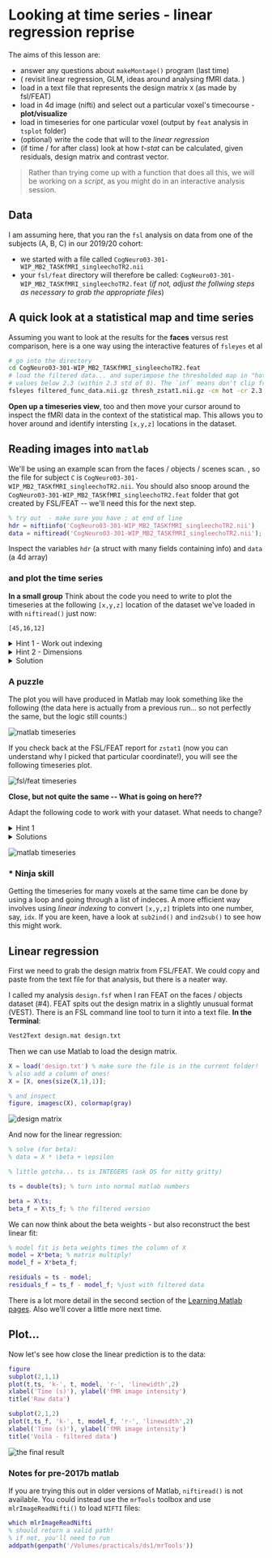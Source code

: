 # Looking at time series - linear regression reprise

The aims of this lesson are:

  - answer any questions about ``makeMontage()`` program (last time)
  - ( revisit linear regression, GLM, ideas around analysing fMRI data. )
  - load in a text file that represents the design matrix ``X`` (as made by fsl/FEAT)
  - load in 4d image (nifti) and select out a particular voxel's timecourse - **plot/visualize**
  - load in timeseries for one particular voxel (output by `feat` analysis in `tsplot` folder)
  - (optional) write the code that will to the *linear regression*
  - (if time / for after class) look at how *t-stat* can be calculated, given residuals, design matrix and contrast vector.

>Rather than trying come up with a function that does all this, we will be working on a _script_, as you might do in an interactive analysis session.

## Data

I am assuming here, that you ran the `fsl` analysis on data from one of the subjects (A, B, C) in our 2019/20 cohort:

- we started with a file called ``CogNeuro03-301-WIP_MB2_TASKfMRI_singleechoTR2.nii``
- your ``fsl/feat`` directory will therefore be called: ``CogNeuro03-301-WIP_MB2_TASKfMRI_singleechoTR2.feat`` (*if not, adjust the follwing steps as necessary to grab the appropriate files*)

## A quick look at a statistical map and time series

Assuming you want to look at the results for the **faces** versus rest comparison, here is a one way using the interactive features of `fsleyes` et al

```bash
# go into the directory
cd CogNeuro03-301-WIP_MB2_TASKfMRI_singleechoTR2.feat
# load the filtered data... and superimpose the thresholded map in "hot", clipping
# values below 2.3 (within 2.3 std of 0). The `inf` means don't clip from above...
fsleyes filtered_func_data.nii.gz thresh_zstat1.nii.gz -cm hot -cr 2.3 inf &
```

**Open up a timeseries view**, too and then move your cursor around to inspect the fMRI data in the context of the statistical map. This allows you to hover around and identify intersting `[x,y,z]` locations in the dataset.

## Reading images into ``matlab``

We'll be using an example scan from the faces / objects / scenes scan. , so the file for subject ``C`` is ``CogNeuro03-301-WIP_MB2_TASKfMRI_singleechoTR2.nii``. You should also snoop around the ``CogNeuro03-301-WIP_MB2_TASKfMRI_singleechoTR2.feat`` folder that got created by FSL/FEAT -- we'll need this for the next step.

```matlab
% try out  - make sure you have ; at end of line
hdr = niftiinfo('CogNeuro03-301-WIP_MB2_TASKfMRI_singleechoTR2.nii')
data = niftiread('CogNeuro03-301-WIP_MB2_TASKfMRI_singleechoTR2.nii');
```

Inspect the variables ``hdr`` (a struct with many fields containing info) and ``data`` (a 4d array)

### and plot the time series

**In a small group** Think about the code you need to write to plot the timeseries at the following ``[x,y,z]`` location of the dataset we've loaded in with ``niftiread()`` just now:

```text
[45,16,12]
```

<details>
<summary>Hint 1 - Work out indexing</summary><p>

What's the indexing you need to fix one ``x`` value, one ``y`` value, and one ``z`` value - and get **all** values across time?
</p>

</details>

<details>
<summary>Hint 2 - Dimensions</summary><p>

An array that has size ``[1, 1, 1, 192]`` is still 4D in Matlab. What command do you need to make this the size ``[192]`` - 1D?

If you are stuck read the help on "singleton dimensions".

</p>
</details>


<details>
<summary>Solution</summary><p>

<pre>
<code>
data = niftiread('CogNeuro03-301-WIP_MB2_TASKfMRI_singleechoTR2.nii');
ts = squeeze( data(45,16,11,:) );  % nest, so it can go on 1 line

figure, plot(ts, 'r-', 'linewidth', 2)
xlabel('Time (TR)'); ylabel('fMRI response')
title('response at [45,16,12]')
</code>
</pre>
</p>
</details>


### A puzzle

The plot you will have produced in Matlab may look something like the following (the data here is actually from a previous run... so not perfectly the same, but the logic still counts:)

![matlab timeseries](timeseries_scan401+40+15+15.png)


If you check back at the FSL/FEAT report for ``zstat1`` (now you can understand why I picked that particular coordinate!), you will see the following timeseries plot.

![fsl/feat timeseries](./tsplot_zstat1.png)

**Close, but not quite the same -- What is going on here??**

Adapt the following code to work with your dataset. What needs to change?

<details>
<summary>Hint 1</summary><p>

Data are often pre-processed. Which data is "raw", which may reflect some pre-processing?

</p>
</details>

<details>
<summary>Solutions</summary><p>

The data shown in the FSL/FEAT report is _not_ raw - but has been pre-processed (motion-corrected, temporally filtered, spatially blurred, ...). That intermediate data is by default stored in a nifti file called ``filtered_func_data`` 

<pre>
<code>
% specifying path also works!
hdr_f = niftiinfo('__WIP_fMRI_SENSE_20190215100331_401.feat/filtered_func_data.nii.gz');

data_f = niftiread('__WIP_fMRI_SENSE_20190215100331_401.feat/filtered_func_data.nii.gz');

ts_f = squeeze( data_f(40,15,15,:) );  % nest, so it can go on 1 line

figure, plot(ts_f, 'r-', 'linewidth', 2)
xlabel('Time (TR)'); ylabel('fMRI response')
title('*filtered* data at [40,15,15]')

% can also look at both of them at the same times:
% but note! different y-axes
t = hdr_f.PixelDimensions(4) .* (1:numel(ts_f)); % TR -> s
figure
[AX,H1,H2] = plotyy(t, ts, t, ts_f);
set(H1,'color', [1 0 0]);
set(H2,'color', [0 0.2 1]);
title('raw - red; filtered - blue')
xlabel('Time (s)')
ylabel('fMRI response (image intensity)')

</code>
</pre>
</p>
</details>

![matlab timeseries](timeseries_scan401+40+15+15+filtered.png)

### * Ninja skill

Getting the timeseries for many voxels at the same time can be done by using a loop and going through a list of indeces. A more efficient way involves using *linear indexing* to convert ``[x,y,z]`` triplets into one number, say, ``idx``. If you are keen, have a look at ``sub2ind()`` and ``ind2sub()`` to see how this might work.

## Linear regression

First we need to grab the design matrix from FSL/FEAT. We could copy and paste from the text file for that analysis, but there is a neater way.

I called my analysis ``design.fsf`` when I ran FEAT on the faces / objects dataset (#4). FEAT spits out the design matrix in a slightly unusual format (VEST). There is an FSL command line tool to turn it into a text file. **In the Terminal**:

```bash
Vest2Text design.mat design.txt
```

Then we can use Matlab to load the design matrix.

```matlab
X = load('design.txt') % make sure the file is in the current folder!
% also add a column of ones!
X = [X, ones(size(X,1),1)];

% and inspect
figure, imagesc(X), colormap(gray)
```
![design matrix](designMatrix.png)

And now for the linear regression:

```matlab
% solve (for beta):
% data = X * \beta + \epsilon

% little gotcha... ts is INTEGERS (ask DS for nitty gritty)

ts = double(ts); % turn into normal matlab numbers

beta = X\ts;
beta_f = X\ts_f; % the filtered version
```

We can now think about the beta weights - but also reconstruct the best linear fit:

```matlab
% model fit is beta weights times the column of X
model = X*beta; % matrix multiply!
model_f = X*beta_f;

residuals = ts - model;
residuals_f = ts_f - model_f; %just with filtered data
```


There is a lot more detail in the second section of the [Learning Matlab pages](http://schluppeck.github.io/learningMatlab/). Also we'll cover a little more next time.

## Plot...

Now let's see how close the linear prediction is to the data:

```matlab
figure
subplot(2,1,1)
plot(t,ts, 'k-', t, model, 'r-', 'linewidth',2)
xlabel('Time (s)'), ylabel('fMR image intensity')
title('Raw data')

subplot(2,1,2)
plot(t,ts_f, 'k-', t, model_f, 'r-', 'linewidth',2)
xlabel('Time (s)'), ylabel('fMR image intensity')
title('Voilà - filtered data')
```

![the final result](linear-regression.png)


### Notes for pre-2017b matlab

If you are trying this out in older versions of Matlab, ``niftiread()`` is not available. You could instead use the ``mrTools`` toolbox and use ``mlrImageReadNifti()`` to load `NIFTI` files:

```Matlab
which mlrImageReadNifti
% should return a valid path!
% if not, you'll need to run
addpath(genpath('/Volumes/practicals/ds1/mrTools'))
```
